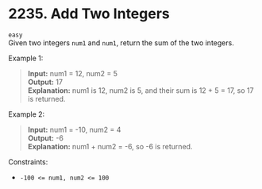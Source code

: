 # 2235. Add Two Integers

`easy` <br />
Given two integers `num1` and `num1`, return the sum of the two integers.

Example 1:

> **Input:** num1 = 12, num2 = 5 <br />
> **Output:** 17 <br />
> **Explanation:** num1 is 12, num2 is 5, and their sum is 12 + 5 = 17, so 17 is returned. <br />

Example 2:

> **Input:** num1 = -10, num2 = 4 <br />
> **Output:** -6 <br />
> **Explanation:** num1 + num2 = -6, so -6 is returned. <br />

 
Constraints:

- `-100 <= num1, num2 <= 100`
